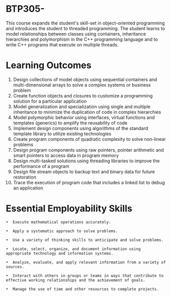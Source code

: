 # BTP305-
This course expands the student's skill-set in object-oriented programming and introduces the student to threaded programming. The student learns to model relationships between classes using containers, inheritance hierarchies and polymorphism in the C++ programming language and to write C++ programs that execute on multiple threads.

# Learning Outcomes
1. Design collections of model objects using sequential containers and multi-dimensional arrays to solve a complex systems or business problem
2. Create function objects and closures to customize a programming solution for a particular application
3. Model generalization and specialization using single and multiple inheritance to minimize the duplication of code in complex hierarchies
4. Model polymorphic behavior using interfaces, virtual functions and templates (generics) to amplify the reusability of code
5. Implement design components using algorithms of the standard template library to utilize existing technologies
6. Create program components of quadratic complexity to solve non-linear problems
7. Design program components using raw pointers, pointer arithmetic and smart pointers to access data in program memory
8. Design multi-tasked solutions using threading libraries to improve the performance of a program
9. Design file stream objects to backup text and binary data for future restoration
10. Trace the execution of program code that includes a linked list to debug an application

# Essential Employability Skills
    •  Execute mathematical operations accurately.

    •  Apply a systematic approach to solve problems.

    •  Use a variety of thinking skills to anticipate and solve problems.

    •  Locate, select, organize, and document information using appropriate technology and information systems.

    •  Analyze, evaluate, and apply relevant information from a variety of sources.

    •  Interact with others in groups or teams in ways that contribute to effective working relationships and the achievement of goals.

    •  Manage the use of time and other resources to complete projects.
